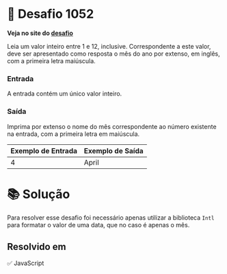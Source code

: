 # 📖 Desafio 1052

**Veja no site do [desafio](https://www.beecrowd.com.br/judge/pt/problems/view/1052)**

Leia um valor inteiro entre 1 e 12, inclusive. Correspondente a este valor, deve ser apresentado como resposta o mês do ano por extenso, em inglês, com a primeira letra maiúscula.

### Entrada

A entrada contém um único valor inteiro.

### Saída

Imprima por extenso o nome do mês correspondente ao número existente na entrada, com a primeira letra em maiúscula.

| Exemplo de Entrada | Exemplo de Saída |
| ------------------ | ---------------- |
| 4                  | April            |

# 📚 Solução

Para resolver esse desafio foi necessário apenas utilizar a biblioteca `Intl` para formatar o valor de uma data, que no caso é apenas o mês.

## Resolvido em

✅ JavaScript
